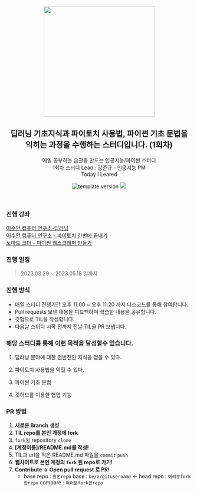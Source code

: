 
<br/>
<p align="middle" >
  <img width="300px;" src="https://user-images.githubusercontent.com/92977647/152990322-3746ab69-4796-4ed9-b747-45db6c510263.png"/>
</p>
<h2 align="middle">딥러닝 기초지식과 파이토치 사용법, 파이썬 기초 문법을 익히는 과정을 수행하는 스터디입니다. (1회차) </h2>
<p align="middle">
매일 공부하는 습관을 만드는 인공지능/파이썬 스터디 <br>
1회차 스터디 Lead : 강준규 - 인공지능 PM
<br/>
Today I Leared
</p>
<p align="middle">
  <img src="https://img.shields.io/badge/version-1.0.0-blue?style=flat-square" alt="template version"/>
  <img src="https://img.shields.io/badge/language-md-md.svg?style=flat-square"/>
</p>

<br/>

### 진행 강좌 
[이수안 컴퓨터 연구소-딥러닝](https://www.youtube.com/watch?v=0r_QueHF3Qg&list=PL7ZVZgsnLwEHTS9YdnJw3fYWRqy46cOVB) <br>
[이수안 컴퓨터 연구소 - 파이토치 한번에 끝내기](https://www.youtube.com/watch?v=k60oT_8lyFw&list=PL7ZVZgsnLwEEIC4-KQIchiPda_EjxX61r) <br>
[노마드 코더 - 파이썬 웹스크래퍼 만들기](https://nomadcoders.co/python-for-beginners)

### 진행 일정
>2023.03.29 ~ 2023.05.18 일까지 


### 진행 방식
- 매일 스터디 진행기간 오후 11:00 ~ 오후 11:20 까지 디스코드를 통해 참여합니다.
- Pull requests 보낸 내용을 피드백하며 학습한 내용을 공유합니다. 
- 깃헙으로 TIL을 작성합니다.
- 다음날 스터디 시작 전까지 전날 TIL을 PR 보냅니다.

### 해당 스터디를 통해 이런 목적을 달성할수 있습니다.

1. 딥러닝 분야에 대한 전반전인 지식을 얻을 수 있다.

2. 파이토치 사용법을 익힐 수 있다. 

3. 파이썬 기초 문법

4. 깃허브를 이용한 협업 기능



### PR 방법

1. **새로운 Branch 생성**
2. **TIL repo를 본인 계정에 fork**
3. `fork`된 repository `clone`
4. **[계정이름]/README.md를 작성!**
5. TIL과 url을 적은 README.md 파일을 `commit` `push`
6. **웹사이트로 본인 계정의 `fork` 된 repo로 가기!**
7. **Contribute → Open pull request 로 PR!**
   - base repo : `원본repo` base : `be/a/gitusername` ← head repo : `여러분fork한repo` compare : `여러분fork한repo`

<br/>
<br/>

